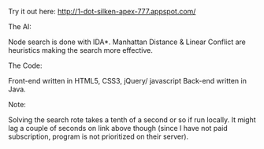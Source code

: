 Try it out here:
http://1-dot-silken-apex-777.appspot.com/

The AI:

Node search is done with IDA*.
Manhattan Distance & Linear Conflict are heuristics making the search more effective. 

The Code:

Front-end written in HTML5, CSS3, jQuery/ javascript
Back-end written in Java.

Note:

Solving the search rote takes a tenth of a second or so if run locally. It might lag a couple of seconds on link above though (since I have not paid subscription, program is not prioritized on their server).


